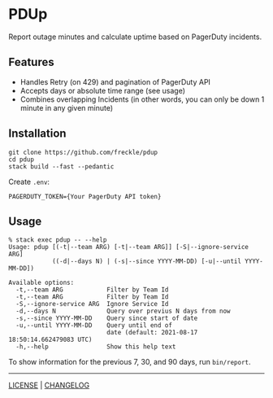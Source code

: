 # PDUp

Report outage minutes and calculate uptime based on PagerDuty incidents.

## Features

- Handles Retry (on 429) and pagination of PagerDuty API
- Accepts days or absolute time range (see usage)
- Combines overlapping Incidents (in other words, you can only be down 1 minute
  in any given minute)

## Installation

```
git clone https://github.com/freckle/pdup
cd pdup
stack build --fast --pedantic
```

Create `.env`:

```
PAGERDUTY_TOKEN={Your PagerDuty API token}
```

## Usage

```console
% stack exec pdup -- --help
Usage: pdup [(-t|--team ARG) [-t|--team ARG]] [-S|--ignore-service ARG] 
            ((-d|--days N) | (-s|--since YYYY-MM-DD) [-u|--until YYYY-MM-DD])

Available options:
  -t,--team ARG            Filter by Team Id
  -t,--team ARG            Filter by Team Id
  -S,--ignore-service ARG  Ignore Service Id
  -d,--days N              Query over previus N days from now
  -s,--since YYYY-MM-DD    Query since start of date
  -u,--until YYYY-MM-DD    Query until end of
                           date (default: 2021-08-17 18:50:14.662479083 UTC)
  -h,--help                Show this help text
```

To show information for the previous 7, 30, and 90 days, run `bin/report`.

---

[LICENSE](./LICENSE) | [CHANGELOG](./CHANGELOG.md)
